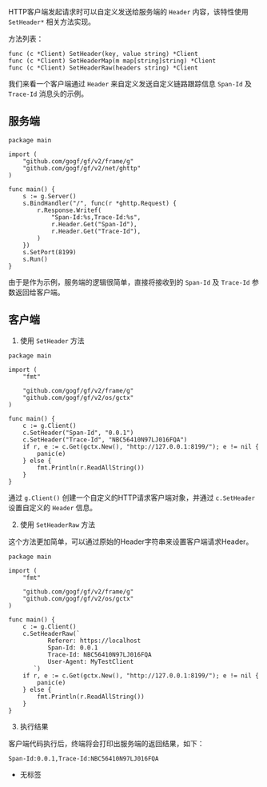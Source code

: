 HTTP客户端发起请求时可以自定义发送给服务端的 `Header` 内容，该特性使用 `SetHeader*` 相关方法实现。

方法列表：

```
func (c *Client) SetHeader(key, value string) *Client
func (c *Client) SetHeaderMap(m map[string]string) *Client
func (c *Client) SetHeaderRaw(headers string) *Client
```

我们来看一个客户端通过 `Header` 来自定义发送自定义链路跟踪信息 `Span-Id` 及 `Trace-Id` 消息头的示例。

## 服务端

```
package main

import (
	"github.com/gogf/gf/v2/frame/g"
	"github.com/gogf/gf/v2/net/ghttp"
)

func main() {
	s := g.Server()
	s.BindHandler("/", func(r *ghttp.Request) {
		r.Response.Writef(
			"Span-Id:%s,Trace-Id:%s",
			r.Header.Get("Span-Id"),
			r.Header.Get("Trace-Id"),
		)
	})
	s.SetPort(8199)
	s.Run()
}
```

由于是作为示例，服务端的逻辑很简单，直接将接收到的 `Span-Id` 及 `Trace-Id` 参数返回给客户端。

## 客户端

1. 使用 `SetHeader` 方法









```
package main

import (
   	"fmt"

   	"github.com/gogf/gf/v2/frame/g"
   	"github.com/gogf/gf/v2/os/gctx"
)

func main() {
   	c := g.Client()
   	c.SetHeader("Span-Id", "0.0.1")
   	c.SetHeader("Trace-Id", "NBC56410N97LJ016FQA")
   	if r, e := c.Get(gctx.New(), "http://127.0.0.1:8199/"); e != nil {
   		panic(e)
   	} else {
   		fmt.Println(r.ReadAllString())
   	}
}
```





通过 `g.Client()` 创建一个自定义的HTTP请求客户端对象，并通过 `c.SetHeader` 设置自定义的 `Header` 信息。

2. 使用 `SetHeaderRaw` 方法

这个方法更加简单，可以通过原始的Header字符串来设置客户端请求Header。









```
package main

import (
   	"fmt"

   	"github.com/gogf/gf/v2/frame/g"
   	"github.com/gogf/gf/v2/os/gctx"
)

func main() {
   	c := g.Client()
   	c.SetHeaderRaw(`
           Referer: https://localhost
           Span-Id: 0.0.1
           Trace-Id: NBC56410N97LJ016FQA
           User-Agent: MyTestClient
       `)
   	if r, e := c.Get(gctx.New(), "http://127.0.0.1:8199/"); e != nil {
   		panic(e)
   	} else {
   		fmt.Println(r.ReadAllString())
   	}
}
```

3. 执行结果

客户端代码执行后，终端将会打印出服务端的返回结果，如下：









```
Span-Id:0.0.1,Trace-Id:NBC56410N97LJ016FQA
```


- 无标签